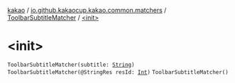[kakao](../../index.md) / [io.github.kakaocup.kakao.common.matchers](../index.md) / [ToolbarSubtitleMatcher](index.md) / [&lt;init&gt;](./-init-.md)

# &lt;init&gt;

`ToolbarSubtitleMatcher(subtitle: `[`String`](https://kotlinlang.org/api/latest/jvm/stdlib/kotlin/-string/index.html)`)`
`ToolbarSubtitleMatcher(@StringRes resId: `[`Int`](https://kotlinlang.org/api/latest/jvm/stdlib/kotlin/-int/index.html)`)`
`ToolbarSubtitleMatcher()`